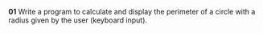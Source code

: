 **01** Write a program to calculate and display the perimeter of a circle with a radius given by the user (keyboard input).
